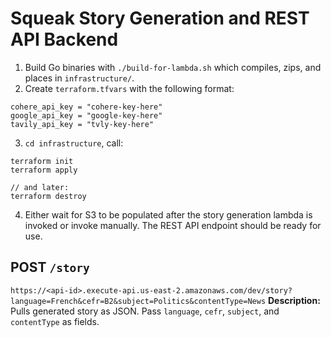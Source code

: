 # Squeak Story Generation and REST API Backend

1. Build Go binaries with `./build-for-lambda.sh` which compiles, zips, and places in `infrastructure/`.
2. Create `terraform.tfvars` with the following format:
```
cohere_api_key = "cohere-key-here"
google_api_key = "google-key-here"
tavily_api_key = "tvly-key-here"
```
3. `cd infrastructure`, call:
```
terraform init
terraform apply

// and later:
terraform destroy
```
4. Either wait for S3 to be populated after the story generation lambda is invoked or invoke manually. The REST API endpoint should be ready for use.

## **POST** `/story`
`https://<api-id>.execute-api.us-east-2.amazonaws.com/dev/story?language=French&cefr=B2&subject=Politics&contentType=News`
**Description:**
Pulls generated story as JSON. Pass `language`, `cefr`, `subject`, and `contentType` as fields.
